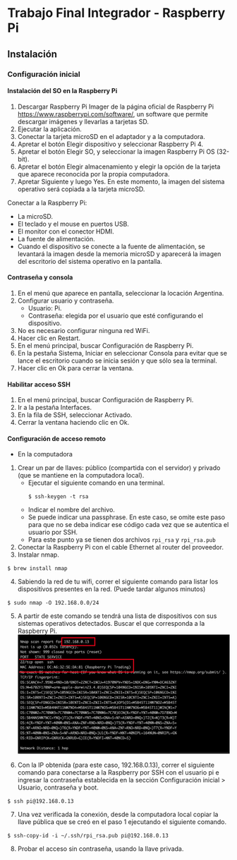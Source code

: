 # Trabajo Final Integrador - Raspberry Pi

## Instalación
### Configuración inicial
#### Instalación del SO en la Raspberry Pi
1. Descargar Raspberry Pi Imager de la página oficial de Raspberry Pi https://www.raspberrypi.com/software/, un software que permite descargar imágenes y llevarlas a tarjetas SD.
2. Ejecutar la aplicación.
3. Conectar la tarjeta microSD en el adaptador y a la computadora.
4. Apretar el botón Elegir dispositivo y seleccionar Raspberry Pi 4.
5. Apretar el botón Elegir SO, y seleccionar la imagen Raspberry Pi OS (32-bit).
6. Apretar el botón Elegir almacenamiento y elegir la opción de la tarjeta que aparece reconocida por la propia computadora.
7. Apretar Siguiente y luego Yes. En este momento, la imagen del sistema operativo será copiada a la tarjeta microSD. 

Conectar a la Raspberry Pi:
* La microSD.
* El teclado y el mouse en puertos USB.
* El monitor con el conector HDMI.
* La fuente de alimentación.
* Cuando el dispositivo se conecte a la fuente de alimentación, se levantará la imagen desde la memoria microSD y aparecerá la imagen del escritorio del sistema operativo en la pantalla.

#### Contraseña y consola
1. En el menú que aparece en pantalla, seleccionar la locación Argentina.
2. Configurar usuario y contraseña.
    * Usuario: Pi.
    * Contraseña: elegida por el usuario que esté configurando el dispositivo.
3. No es necesario configurar ninguna red WiFi.
4. Hacer clic en Restart.
5. En el menú principal, buscar Configuración de Raspberry Pi.
6. En la pestaña Sistema, Iniciar en seleccionar Consola para evitar que se lance el escritorio cuando se inicia sesión y que sólo sea la terminal.
7. Hacer clic en Ok para cerrar la ventana.

#### Habilitar acceso SSH
1. En el menú principal, buscar Configuración de Raspberry Pi.
2. Ir a la pestaña Interfaces.
3. En la fila de SSH, seleccionar Activado.
4. Cerrar la ventana haciendo clic en Ok.

#### Configuración de acceso remoto
* En la computadora
1. Crear un par de llaves: público (compartida con el servidor) y privado (que se mantiene en la computadora local).
    * Ejecutar el siguiente comando en una terminal.
        ```
        $ ssh-keygen -t rsa
        ```
    * Indicar el nombre del archivo.
    * Se puede indicar una passphrase. En este caso, se omite este paso para que no se deba indicar ese código cada vez que se autentica el usuario por SSH.
    * Para este punto ya se tienen dos archivos ```rpi_rsa``` y ```rpi_rsa.pub ```
2. Conectar la Raspberry Pi con el cable Ethernet al router del proveedor.
3. Instalar nmap. 
```
$ brew install nmap
```
4. Sabiendo la red de tu wifi, correr el siguiente comando para listar los dispositivos presentes en la red. (Puede tardar algunos minutos) 
```
$ sudo nmap -O 192.168.0.0/24
```
5. A partir de este comando se tendrá una lista de dispositivos con sus sistemas operativos detectados. Buscar el que corresponda a la Raspberry Pi.
    ![Nmap](IPImage.png)

6. Con la IP obtenida (para este caso, 192.168.0.13), correr el siguiente comando para conectarse a la Raspberry por SSH con el usuario pi e ingresar la contraseña establecida en la sección Configuración inicial > Usuario, contraseña y boot. 
```
$ ssh pi@192.168.0.13
```
7. Una vez verificada la conexión, desde la computadora local copiar la llave pública que se creó en el paso 1 ejecutando el siguiente comando.
```
$ ssh-copy-id -i ~/.ssh/rpi_rsa.pub pi@192.168.0.13
```
8. Probar el acceso sin contraseña, usando la llave privada.